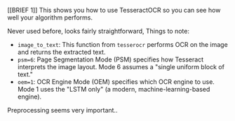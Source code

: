 [[BRIEF 1]]
This shows you how to use TesseractOCR so you can see how well your algorithm performs.

Never used before, looks fairly straightforward, Things to note: 

- `image_to_text`: This function from `tesserocr` performs OCR on the image and returns the extracted text.
- `psm=6`: Page Segmentation Mode (PSM) specifies how Tesseract interprets the image layout. Mode 6 assumes a "single uniform block of text."
- `oem=1`: OCR Engine Mode (OEM) specifies which OCR engine to use. Mode 1 uses the "LSTM only" (a modern, machine-learning-based engine).

Preprocessing seems very important..

